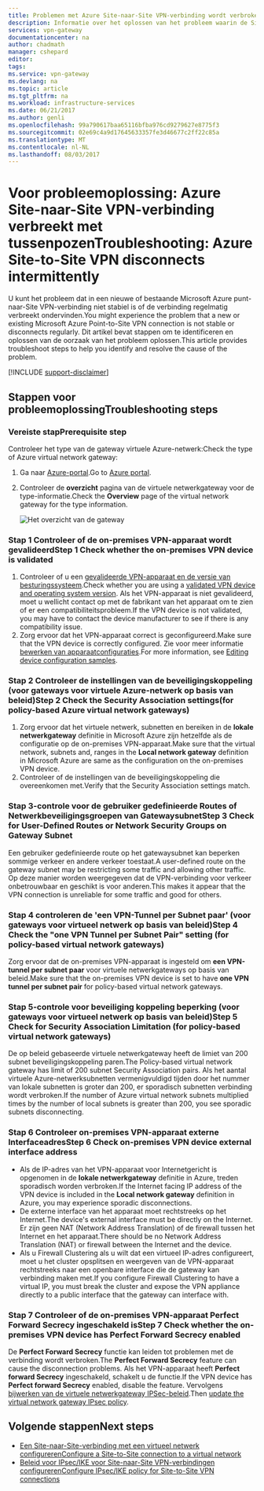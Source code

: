 ```yaml
---
title: Problemen met Azure Site-naar-Site VPN-verbinding wordt verbroken afwisselend | Microsoft Docs
description: Informatie over het oplossen van het probleem waarin de Site-naar-Site VPN-verbinding regelmatig verbroken.
services: vpn-gateway
documentationcenter: na
author: chadmath
manager: cshepard
editor: 
tags: 
ms.service: vpn-gateway
ms.devlang: na
ms.topic: article
ms.tgt_pltfrm: na
ms.workload: infrastructure-services
ms.date: 06/21/2017
ms.author: genli
ms.openlocfilehash: 99a790617baa65116bfba976cd9279627e8775f3
ms.sourcegitcommit: 02e69c4a9d17645633357fe3d46677c2ff22c85a
ms.translationtype: MT
ms.contentlocale: nl-NL
ms.lasthandoff: 08/03/2017
---
```

# <a name="troubleshooting-azure-site-to-site-vpn-disconnects-intermittently"></a><span data-ttu-id="8bcbc-103">Voor probleemoplossing: Azure Site-naar-Site VPN-verbinding verbreekt met tussenpozen</span><span class="sxs-lookup"><span data-stu-id="8bcbc-103">Troubleshooting: Azure Site-to-Site VPN disconnects intermittently</span></span>

<span data-ttu-id="8bcbc-104">U kunt het probleem dat in een nieuwe of bestaande Microsoft Azure punt-naar-Site VPN-verbinding niet stabiel is of de verbinding regelmatig verbreekt ondervinden.</span><span class="sxs-lookup"><span data-stu-id="8bcbc-104">You might experience the problem that a new or existing Microsoft Azure Point-to-Site VPN connection is not stable or disconnects regularly.</span></span> <span data-ttu-id="8bcbc-105">Dit artikel bevat stappen om te identificeren en oplossen van de oorzaak van het probleem oplossen.</span><span class="sxs-lookup"><span data-stu-id="8bcbc-105">This article provides troubleshoot steps to help you identify and resolve the cause of the problem.</span></span> 

[!INCLUDE [support-disclaimer](../../includes/support-disclaimer.md)]

## <a name="troubleshooting-steps"></a><span data-ttu-id="8bcbc-106">Stappen voor probleemoplossing</span><span class="sxs-lookup"><span data-stu-id="8bcbc-106">Troubleshooting steps</span></span>

### <a name="prerequisite-step"></a><span data-ttu-id="8bcbc-107">Vereiste stap</span><span class="sxs-lookup"><span data-stu-id="8bcbc-107">Prerequisite step</span></span>

<span data-ttu-id="8bcbc-108">Controleer het type van de gateway virtuele Azure-netwerk:</span><span class="sxs-lookup"><span data-stu-id="8bcbc-108">Check the type of Azure  virtual network gateway:</span></span>

1. <span data-ttu-id="8bcbc-109">Ga naar [Azure-portal](https://portal.azure.com).</span><span class="sxs-lookup"><span data-stu-id="8bcbc-109">Go to [Azure portal](https://portal.azure.com).</span></span>
2. <span data-ttu-id="8bcbc-110">Controleer de **overzicht** pagina van de virtuele netwerkgateway voor de type-informatie.</span><span class="sxs-lookup"><span data-stu-id="8bcbc-110">Check the **Overview** page of the virtual network gateway for the type information.</span></span>
    
    ![Het overzicht van de gateway](media\vpn-gateway-troubleshoot-site-to-site-disconnected-intermittently\gatewayoverview.png)

### <a name="step-1-check-whether-the-on-premises-vpn-device-is-validated"></a><span data-ttu-id="8bcbc-112">Stap 1 Controleer of de on-premises VPN-apparaat wordt gevalideerd</span><span class="sxs-lookup"><span data-stu-id="8bcbc-112">Step 1 Check whether the on-premises VPN device is validated</span></span>

1. <span data-ttu-id="8bcbc-113">Controleer of u een [gevalideerde VPN-apparaat en de versie van besturingssysteem](vpn-gateway-about-vpn-devices.md#devicetable).</span><span class="sxs-lookup"><span data-stu-id="8bcbc-113">Check whether you are using a [validated VPN device and operating system version](vpn-gateway-about-vpn-devices.md#devicetable).</span></span> <span data-ttu-id="8bcbc-114">Als het VPN-apparaat is niet gevalideerd, moet u wellicht contact op met de fabrikant van het apparaat om te zien of er een compatibiliteitsprobleem.</span><span class="sxs-lookup"><span data-stu-id="8bcbc-114">If the VPN device is not validated, you may have to contact the device manufacturer to see if there is any compatibility issue.</span></span>
2. <span data-ttu-id="8bcbc-115">Zorg ervoor dat het VPN-apparaat correct is geconfigureerd.</span><span class="sxs-lookup"><span data-stu-id="8bcbc-115">Make sure that the VPN device is correctly configured.</span></span> <span data-ttu-id="8bcbc-116">Zie voor meer informatie [bewerken van apparaatconfiguraties](vpn-gateway-about-vpn-devices.md#editing).</span><span class="sxs-lookup"><span data-stu-id="8bcbc-116">For more information, see [Editing device configuration samples](vpn-gateway-about-vpn-devices.md#editing).</span></span>

### <a name="step-2-check-the-security-association-settingsfor-policy-based-azure-virtual-network-gateways"></a><span data-ttu-id="8bcbc-117">Stap 2 Controleer de instellingen van de beveiligingskoppeling (voor gateways voor virtuele Azure-netwerk op basis van beleid)</span><span class="sxs-lookup"><span data-stu-id="8bcbc-117">Step 2 Check the Security Association settings(for policy-based Azure virtual network gateways)</span></span>

1. <span data-ttu-id="8bcbc-118">Zorg ervoor dat het virtuele netwerk, subnetten en bereiken in de **lokale netwerkgateway** definitie in Microsoft Azure zijn hetzelfde als de configuratie op de on-premises VPN-apparaat.</span><span class="sxs-lookup"><span data-stu-id="8bcbc-118">Make sure that the virtual network, subnets and, ranges in the **Local network gateway** definition in Microsoft Azure are same as the configuration on the on-premises VPN device.</span></span>
2. <span data-ttu-id="8bcbc-119">Controleer of de instellingen van de beveiligingskoppeling die overeenkomen met.</span><span class="sxs-lookup"><span data-stu-id="8bcbc-119">Verify that the Security Association settings match.</span></span>

### <a name="step-3-check-for-user-defined-routes-or-network-security-groups-on-gateway-subnet"></a><span data-ttu-id="8bcbc-120">Stap 3-controle voor de gebruiker gedefinieerde Routes of Netwerkbeveiligingsgroepen van Gatewaysubnet</span><span class="sxs-lookup"><span data-stu-id="8bcbc-120">Step 3 Check for User-Defined Routes or Network Security Groups on Gateway Subnet</span></span>

<span data-ttu-id="8bcbc-121">Een gebruiker gedefinieerde route op het gatewaysubnet kan beperken sommige verkeer en andere verkeer toestaat.</span><span class="sxs-lookup"><span data-stu-id="8bcbc-121">A user-defined route on the gateway subnet may be restricting some traffic and allowing other traffic.</span></span> <span data-ttu-id="8bcbc-122">Op deze manier worden weergegeven dat de VPN-verbinding voor verkeer onbetrouwbaar en geschikt is voor anderen.</span><span class="sxs-lookup"><span data-stu-id="8bcbc-122">This makes it appear that the VPN connection is unreliable for some traffic and good for others.</span></span> 

### <a name="step-4-check-the-one-vpn-tunnel-per-subnet-pair-setting-for-policy-based-virtual-network-gateways"></a><span data-ttu-id="8bcbc-123">Stap 4 controleren de 'een VPN-Tunnel per Subnet paar' (voor gateways voor virtueel netwerk op basis van beleid)</span><span class="sxs-lookup"><span data-stu-id="8bcbc-123">Step 4 Check the "one VPN Tunnel per Subnet Pair" setting (for policy-based virtual network gateways)</span></span>

<span data-ttu-id="8bcbc-124">Zorg ervoor dat de on-premises VPN-apparaat is ingesteld om **een VPN-tunnel per subnet paar** voor virtuele netwerkgateways op basis van beleid.</span><span class="sxs-lookup"><span data-stu-id="8bcbc-124">Make sure that the on-premises VPN device is set to have **one VPN tunnel per subnet pair** for policy-based virtual network gateways.</span></span>

### <a name="step-5-check-for-security-association-limitation-for-policy-based-virtual-network-gateways"></a><span data-ttu-id="8bcbc-125">Stap 5-controle voor beveiliging koppeling beperking (voor gateways voor virtueel netwerk op basis van beleid)</span><span class="sxs-lookup"><span data-stu-id="8bcbc-125">Step 5 Check for Security Association Limitation (for policy-based virtual network gateways)</span></span>

<span data-ttu-id="8bcbc-126">De op beleid gebaseerde virtuele netwerkgateway heeft de limiet van 200 subnet beveiligingskoppeling paren.</span><span class="sxs-lookup"><span data-stu-id="8bcbc-126">The Policy-based virtual network gateway has limit of 200 subnet Security Association pairs.</span></span> <span data-ttu-id="8bcbc-127">Als het aantal virtuele Azure-netwerksubnetten vermenigvuldigd tijden door het nummer van lokale subnetten is groter dan 200, er sporadisch subnetten verbinding wordt verbroken.</span><span class="sxs-lookup"><span data-stu-id="8bcbc-127">If the number of Azure virtual network subnets multiplied times by the number of local subnets is greater than 200, you see sporadic subnets disconnecting.</span></span>

### <a name="step-6-check-on-premises-vpn-device-external-interface-address"></a><span data-ttu-id="8bcbc-128">Stap 6 Controleer on-premises VPN-apparaat externe Interfaceadres</span><span class="sxs-lookup"><span data-stu-id="8bcbc-128">Step 6 Check on-premises VPN device external interface address</span></span>

- <span data-ttu-id="8bcbc-129">Als de IP-adres van het VPN-apparaat voor Internetgericht is opgenomen in de **lokale netwerkgateway** definitie in Azure, treden sporadisch worden verbroken.</span><span class="sxs-lookup"><span data-stu-id="8bcbc-129">If the Internet facing IP address of the VPN device is included in the **Local network gateway** definition in Azure, you may experience sporadic disconnections.</span></span>
- <span data-ttu-id="8bcbc-130">De externe interface van het apparaat moet rechtstreeks op het Internet.</span><span class="sxs-lookup"><span data-stu-id="8bcbc-130">The device's external interface must be directly on the Internet.</span></span> <span data-ttu-id="8bcbc-131">Er zijn geen NAT (Network Address Translation) of de firewall tussen het Internet en het apparaat.</span><span class="sxs-lookup"><span data-stu-id="8bcbc-131">There should be no Network Address Translation (NAT) or firewall between the Internet and the device.</span></span>
-  <span data-ttu-id="8bcbc-132">Als u Firewall Clustering als u wilt dat een virtueel IP-adres configureert, moet u het cluster opsplitsen en weergeven van de VPN-apparaat rechtstreeks naar een openbare interface die de gateway kan verbinding maken met.</span><span class="sxs-lookup"><span data-stu-id="8bcbc-132">If you configure Firewall Clustering to have a virtual IP, you must break the cluster and expose the VPN appliance directly to a public interface that the gateway can interface with.</span></span>

### <a name="step-7-check-whether-the-on-premises-vpn-device-has-perfect-forward-secrecy-enabled"></a><span data-ttu-id="8bcbc-133">Stap 7 Controleer of de on-premises VPN-apparaat Perfect Forward Secrecy ingeschakeld is</span><span class="sxs-lookup"><span data-stu-id="8bcbc-133">Step 7 Check whether the on-premises VPN device has Perfect Forward Secrecy enabled</span></span>

<span data-ttu-id="8bcbc-134">De **Perfect Forward Secrecy** functie kan leiden tot problemen met de verbinding wordt verbroken.</span><span class="sxs-lookup"><span data-stu-id="8bcbc-134">The **Perfect Forward Secrecy** feature can cause the disconnection problems.</span></span> <span data-ttu-id="8bcbc-135">Als het VPN-apparaat heeft **Perfect forward Secrecy** ingeschakeld, schakelt u de functie.</span><span class="sxs-lookup"><span data-stu-id="8bcbc-135">If the VPN device has **Perfect forward Secrecy** enabled, disable the feature.</span></span> <span data-ttu-id="8bcbc-136">Vervolgens [bijwerken van de virtuele netwerkgateway IPSec-beleid](vpn-gateway-ipsecikepolicy-rm-powershell.md#managepolicy).</span><span class="sxs-lookup"><span data-stu-id="8bcbc-136">Then [update the virtual network gateway IPsec policy](vpn-gateway-ipsecikepolicy-rm-powershell.md#managepolicy).</span></span>

## <a name="next-steps"></a><span data-ttu-id="8bcbc-137">Volgende stappen</span><span class="sxs-lookup"><span data-stu-id="8bcbc-137">Next steps</span></span>

- [<span data-ttu-id="8bcbc-138">Een Site-naar-Site-verbinding met een virtueel netwerk configureren</span><span class="sxs-lookup"><span data-stu-id="8bcbc-138">Configure a Site-to-Site connection to a virtual network</span></span>](vpn-gateway-howto-site-to-site-resource-manager-portal.md)
- [<span data-ttu-id="8bcbc-139">Beleid voor IPsec/IKE voor Site-naar-Site VPN-verbindingen configureren</span><span class="sxs-lookup"><span data-stu-id="8bcbc-139">Configure IPsec/IKE policy for Site-to-Site VPN connections</span></span>](vpn-gateway-ipsecikepolicy-rm-powershell.md)

